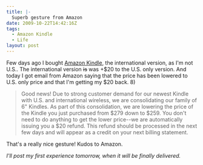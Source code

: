 ```yaml
---
title: |-
  Superb gesture from Amazon
date: 2009-10-22T14:42:16Z
tags:
  - Amazon Kindle
  - Life
layout: post
---
```

Few days ago I bought [Amazon Kindle][1], the international version, as I'm not U.S.. The international version <del>is</del> was +$20 to the U.S. only version. And today I got email from Amazon saying that the price has been lowered to U.S. only price and that I'm getting my $20 back. 8)

> Good news! Due to strong customer demand for our newest Kindle with U.S. and international wireless, we are consolidating our family of 6" Kindles. As part of this consolidation, we are lowering the price of the Kindle you just purchased from $279 down to $259. You don't need to do anything to get the lower price--we are automatically issuing you a $20 refund. This refund should be processed in the next few days and will appear as a credit on your next billing statement.

That's a really nice gesture! Kudos to Amazon.

_I'll post my first experience tomorrow, when it will be finally delivered._

[1]: http://www.amazon.com/dp/B0015T963C